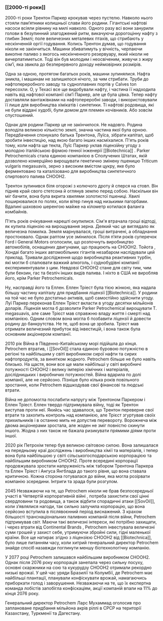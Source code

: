 ### [[2000-ті роки]]

2000-ті роки
Трентон Паркер крокував через пустелю. Навколо нього стояли пам’ятники колишньої слави його родини. Гігантські нафтові насоси всіяли рівнину на милі навколо. Одного разу всі вони занурили голови в безупинний злагоджений ритм, викачуючи дорогоцінну нафту з глибин Землі; поле величезних металевих птахів, що стрибають у нескінченній оргії годування. Колись Трентон думав, що годування ніколи не закінчиться. Машини збиватимуть у вічність, черпаючи викопне паливо з якогось нескінченного резервуару, який ніколи не вичерпатиметься. Тоді він був молодим і неосвіченим, живучи з жиру сім’ї, яка звикла до безперервного доходу неймовірних розмірів.

Одна за одною, протягом багатьох років, машини зупинялися. Нафта зникла, і машинам не залишилося нічого, за чим стрибати. Труби до нафтопереробного заводу та судноплавних портів у Calves ton пересохли. О, у Техасі все ще видобували нафту, і частина її надходила навіть від нафтової компанії сім’ї Паркер, але це була цівка. Тепер нафту доставляли вантажівками на нафтопереробні заводи, і використовували її лише для виробництва хімікатів і синтетики. Ті нафтові родовища, які не були віддані худобі, були домом для племен кочівників. Або зовсім спустошений.

Однак для родини Паркер це не закінчилося. Не надовго. Родина володіла великою кількістю землі, значна частина якої була орною. Передбачення спонукало батька Трентона, Луїса, зібрати капітал, щоб зробити інвестицію, над якою багато інших насміхалися. П'ять років тому, коли нафта ще текла, Луїс Паркер уклав ліцензійну угоду з молодою італійською фірмою генної інженерії [[Biotechnica]] . Parker Petrochemicals стала єдиною компанією в Сполучених Штатах, якій дозволено комерційно вирощувати генетично змінену пшеницю Triticum vulgaris megasuavis, зерно з високим вмістом цукру, яке було ферментовано та каталізовано для виробництва синтетичного спиртового палива CHOOH2.

Трентон зупинився біля огорожі з колючого дроту й сперся на стовп. Він підняв край свого стетсона й оглянув землю перед собою. Наскільки він міг бачити, вона була вкрита хвилями золотистої пшениці. Хвилі поширювалися по полях, коли вітер гинув над низькими пагорбами. Вдалині шаховою шеренгою майже на кілометр котилася фаланга комбайнів.

П'ять років очікування нарешті окупилися. Сім'я втрачала гроші відтоді, як купила ліцензію на вирощування зерна. Деякий час це виглядало як величезна помилка. Земля марнувалася, гроші витрачені, а обладнання простоювало. Однак раптом усе змінилося. Після п’яти років суперечок Ford і General Motors оголосили, що розпочнуть виробництво автомобілів, оснащених двигунами, що працюють на CHOOH2. Тойота , Хондаі багато інших автомобільних гігантів незабаром наслідували цей приклад. Тривали дослідження щодо виробництва реактивних турбін, які могли б спалювати важкий алкоголь, і суднобудівні компанії експериментували з цим. Невдовзі CHOOH2 стане для світу тим, чим були бензин, гас та безліч інших видів палива. І ніхто в США не виробляв його, крім Parker Petrochemicals.

Ну, насправді його та Еллен. Еллен Тріест була тією жінкою, яка надала більшу частину капіталу для придбання ліцензії [[Biotechnica]]. У родини на той час не було достатньо активів, щоб самостійно здійснити угоду. Луї Паркер переконав Еллен Тріест вкласти в угоду десятки мільйонів доларів. Ліцензія могла б дозволити Parker Petrochemical вирощувати T. megasuavis, але саме Трієст мав справжню владу життя і смерті над компанією. Одним словом вона могла б позбавити ліцензії й довести родину до банкрутства. Не те, щоб вона це зробила. Тріест мав отримати величезний прибуток від інвестицій, і вона також була основним акціонером компанії.


2010 рік
Війна в Південно-Китайському морі підійшла до кінця. Petrochem втратив, і [[SovOil]] стала єдиною буровою потужністю в регіоні та найбільшим у світі виробником сирої нафти та сирих нафтопродуктів, за винятком жодного. Petrochem більше не було навіть близько. На щастя, вони все ще мали найбільші у світі виробничі потужності CHOOH2 і велику імперію хімічних і матеріалів, дослідницьких і виробничих потужностей. Війна вдарила по долі компанії, але не серйозно. Пізніше було кілька років повільного зростання, коли Petrochem відшкодував свої фінансові та людські втрати.

Війна не допомогла послабити напругу між Трентоном Паркером і Еллен Тріест. Еллен твердо підтримувала війну, тоді як Трентон виступав проти неї. Якийсь час здавалося, що Трентон переверне свої втрати та захопить контроль над компанією, але Трієст згуртував своїх прихильників і в останню мить не допустив перевороту. Ворожнеча між двома акціонерами зростала, але жоден не зміг повністю скинути іншого. Жодна з них також не бажала ризикувати прямими діями проти іншої.

2020 рік
Петрохім тепер був великою світовою силою. Вона залишалася на передньому краї досліджень і виробництва хімії та матеріалів, і тепер вона була найбільшою у світі сільськогосподарською корпорацією та найбільшим виробником CHOOH2. Проте всередині корпорації продовжувала зростати напруженість між табором Трентона Паркера та Еллен Тріест і Ангуса Янгблада до такого рівня, що вона ставала критичною. Кожна сторона готувалася до війни, яка могла розірвати компанію зсередини. Інтриги та зрада були розгулом.

2045
Незважаючи на те, що Petrochem ніколи не брав безпосередньої участі в Четвертій корпоративній війні , потреба захистити свої цінні свердловини та родовища, а також відбити спорадичні атаки [[SovOil]], коли з’являлися нагоди, так сильно залучила корпорацію, що вона серйозно вступила в післявоєнний період виснажений. З крахом більшості транснаціональних паливних компаній після війни, Petrochem підтримував світ. Маючи такі величезні інтереси, які потрібно захищати, і через втрати від Continental Brands , Petrochem інвестувала величезні суми грошей у захист себе, утримуючи збройні сили, гідні маленької країни. Все ще натирає згідно з ліцензією CHOOH2 від [[Biotechnica]], було лише питанням часу, коли хитрий генеральний директор Petrochem знайде спосіб назавжди поглинути меншу біотехнологічну компанію.

У 2077 році Petrochem залишався найбільшим виробником CHOOH2. Однак після 2076 року корпорація занепала через сильну посуху, основні скаржники на сою та кукурудзу CHOOH2 отримали рекордно низькі врожаї. У цей час уряди Бразилії та Колумбії, де Petrochem має найбільші плантації, планували конфіскувати врожай, намагаючись приборкати голод і заворушення. Незважаючи на те, що їх експертна команда лобістів запобігла конфіскаціям, акції компаній впали на 11% до кінця 2076 року.

Генеральний директор Petrochem Ларс Мухаммад оголосив про заплановане придбання мільйона акрів ріллі в СРСР на території Казахстану, Туркменії та Дагестану.